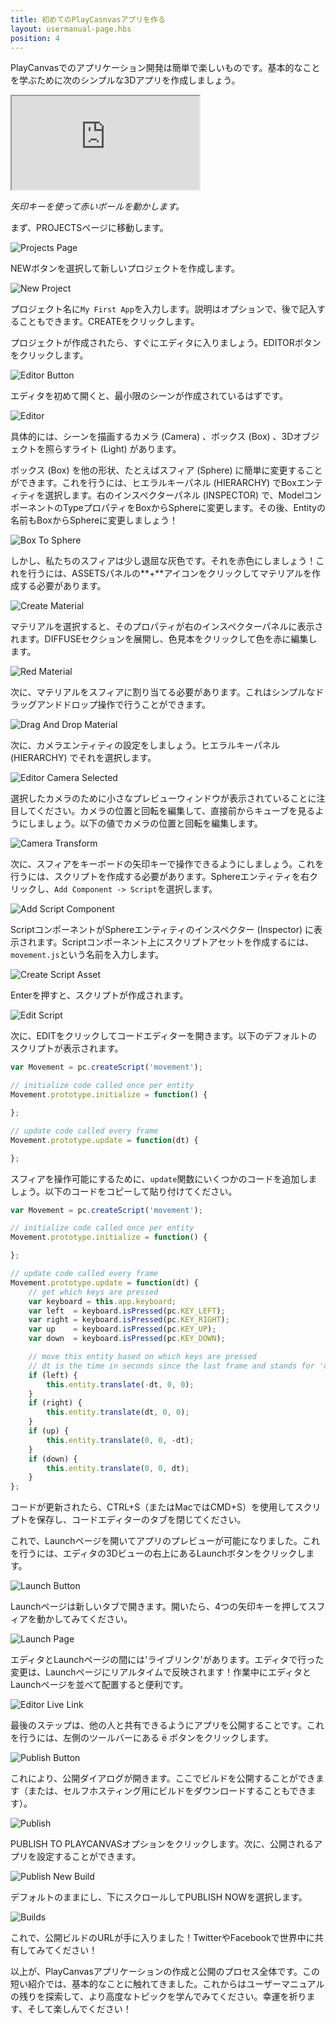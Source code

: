 ```yaml
---
title: 初めてのPlayCasnvasアプリを作る
layout: usermanual-page.hbs
position: 4
---
```


PlayCanvasでのアプリケーション開発は簡単で楽しいものです。基本的なことを学ぶために次のシンプルな3Dアプリを作成しましょう。

<iframe loading="lazy"  src="https://playcanv.as/p/TnUtDXWp/" title="Simple PlayCanvas App"></iframe>

*矢印キーを使って赤いボールを動かします。*

まず、PROJECTSページに移動します。

![Projects Page][1]

NEWボタンを選択して新しいプロジェクトを作成します。

![New Project][2]

プロジェクト名に`My First App`を入力します。説明はオプションで、後で記入することもできます。CREATEをクリックします。

プロジェクトが作成されたら、すぐにエディタに入りましょう。EDITORボタンをクリックします。

![Editor Button][3]

エディタを初めて開くと、最小限のシーンが作成されているはずです。

![Editor][4]

具体的には、シーンを描画するカメラ (Camera) 、ボックス (Box) 、3Dオブジェクトを照らすライト (Light) があります。

ボックス (Box) を他の形状、たとえばスフィア (Sphere) に簡単に変更することができます。これを行うには、ヒエラルキーパネル (HIERARCHY) でBoxエンティティを選択します。右のインスペクターパネル (INSPECTOR) で、ModelコンポーネントのTypeプロパティをBoxからSphereに変更します。その後、Entityの名前もBoxからSphereに変更しましょう！

![Box To Sphere][5]

しかし、私たちのスフィアは少し退屈な灰色です。それを赤色にしましょう！これを行うには、ASSETSパネルの**+**アイコンをクリックしてマテリアルを作成する必要があります。

![Create Material][6]

マテリアルを選択すると、そのプロパティが右のインスペクターパネルに表示されます。DIFFUSEセクションを展開し、色見本をクリックして色を赤に編集します。

![Red Material][7]

次に、マテリアルをスフィアに割り当てる必要があります。これはシンプルなドラッグアンドドロップ操作で行うことができます。

![Drag And Drop Material][8]

次に、カメラエンティティの設定をしましょう。ヒエラルキーパネル (HIERARCHY) でそれを選択します。

![Editor Camera Selected][9]

選択したカメラのために小さなプレビューウィンドウが表示されていることに注目してください。カメラの位置と回転を編集して、直接前からキューブを見るようにしましょう。以下の値でカメラの位置と回転を編集します。

![Camera Transform][10]

次に、スフィアをキーボードの矢印キーで操作できるようにしましょう。これを行うには、スクリプトを作成する必要があります。Sphereエンティティを右クリックし、`Add Component -> Script`を選択します。

![Add Script Component][11]

ScriptコンポーネントがSphereエンティティのインスペクター (Inspector) に表示されます。Scriptコンポーネント上にスクリプトアセットを作成するには、`movement.js`という名前を入力します。

![Create Script Asset][12]

Enterを押すと、スクリプトが作成されます。

![Edit Script][13]

次に、EDITをクリックしてコードエディターを開きます。以下のデフォルトのスクリプトが表示されます。

```javascript
var Movement = pc.createScript('movement');

// initialize code called once per entity
Movement.prototype.initialize = function() {

};

// update code called every frame
Movement.prototype.update = function(dt) {

};
```

スフィアを操作可能にするために、`update`関数にいくつかのコードを追加しましょう。以下のコードをコピーして貼り付けてください。

```javascript
var Movement = pc.createScript('movement');

// initialize code called once per entity
Movement.prototype.initialize = function() {

};

// update code called every frame
Movement.prototype.update = function(dt) {
    // get which keys are pressed
    var keyboard = this.app.keyboard;
    var left  = keyboard.isPressed(pc.KEY_LEFT);
    var right = keyboard.isPressed(pc.KEY_RIGHT);
    var up    = keyboard.isPressed(pc.KEY_UP);
    var down  = keyboard.isPressed(pc.KEY_DOWN);

    // move this entity based on which keys are pressed
    // dt is the time in seconds since the last frame and stands for 'delta time'
    if (left) {
        this.entity.translate(-dt, 0, 0);
    }
    if (right) {
        this.entity.translate(dt, 0, 0);
    }
    if (up) {
        this.entity.translate(0, 0, -dt);
    }
    if (down) {
        this.entity.translate(0, 0, dt);
    }
};
```

コードが更新されたら、CTRL+S（またはMacではCMD+S）を使用してスクリプトを保存し、コードエディターのタブを閉じてください。

これで、Launchページを開いてアプリのプレビューが可能になりました。これを行うには、エディタの3Dビューの右上にあるLaunchボタンをクリックします。

![Launch Button][14]

Launchページは新しいタブで開きます。開いたら、4つの矢印キーを押してスフィアを動かしてみてください。

![Launch Page][15]

<div class="alert alert-info">
エディタとLaunchページの間には'ライブリンク'があります。エディタで行った変更は、Launchページにリアルタイムで反映されます！作業中にエディタとLaunchページを並べて配置すると便利です。

![Editor Live Link][16]
</div>

最後のステップは、他の人と共有できるようにアプリを公開することです。これを行うには、左側のツールバーにある <span class="pc-icon">&#57911; </span>ボタンをクリックします。

![Publish Button][17]

これにより、公開ダイアログが開きます。ここでビルドを公開することができます（または、セルフホスティング用にビルドをダウンロードすることもできます）。

![Publish][18]

PUBLISH TO PLAYCANVASオプションをクリックします。次に、公開されるアプリを設定することができます。

![Publish New Build][19]

デフォルトのままにし、下にスクロールしてPUBLISH NOWを選択します。

![Builds][20]

これで、公開ビルドのURLが手に入りました！TwitterやFacebookで世界中に共有してみてください！

以上が、PlayCanvasアプリケーションの作成と公開のプロセス全体です。この短い紹介では、基本的なことに触れてきました。これからはユーザーマニュアルの残りを探索して、より高度なトピックを学んでみてください。幸運を祈ります、そして楽しんでください！

[1]: /images/user-manual/your-first-app/projects-page.png
[2]: /images/user-manual/your-first-app/new-project.png
[3]: /images/user-manual/your-first-app/editor-button.png
[4]: /images/user-manual/your-first-app/editor.png
[5]: /images/user-manual/your-first-app/box-to-sphere.png
[6]: /images/user-manual/your-first-app/create-material.png
[7]: /images/user-manual/your-first-app/red-material.png
[8]: /images/user-manual/your-first-app/drag-and-drop-material.gif
[9]: /images/user-manual/your-first-app/editor-camera-selected.png
[10]: /images/user-manual/your-first-app/camera-transform.png
[11]: /images/user-manual/your-first-app/add-script-component.png
[12]: /images/user-manual/your-first-app/create-script-asset.png
[13]: /images/user-manual/your-first-app/edit-script.png
[14]: /images/user-manual/your-first-app/launch-button.png
[15]: /images/user-manual/your-first-app/launch-page.gif
[16]: /images/user-manual/your-first-app/live-link.gif
[17]: /images/user-manual/your-first-app/publish-button.png
[18]: /images/user-manual/your-first-app/publish-dialog.png
[19]: /images/user-manual/your-first-app/publish-options.png
[20]: /images/user-manual/your-first-app/builds.png
